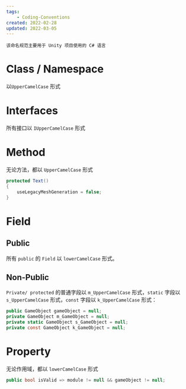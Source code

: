 ```yaml
---
tags:
    - Coding-Conventions
created: 2022-02-28
updated: 2022-03-05
---
```


```ad-note
该命名规范主要用于 Unity 项目使用的 C# 语言
```

# Class / Namespace

以`UpperCamelCase` 形式

# Interfaces

所有接口以 `IUpperCamelCase` 形式

# Method

无论方法，都以 `UpperCamelCase` 形式

```csharp
protected Text()
{
    useLegacyMeshGeneration = false;
}
```

# Field

## Public

所有 `public` 的 `Field` 以 `lowerCamelCase` 形式。

## Non-Public

`Private/ protected` 的普通字段以 `m_UpperCamelCase`  形式，`static` 字段以 `s_UpperCamelCase` 形式，`const` 字段以 `k_UpperCamelCase` 形式：

```csharp
public GameObject gameObject = null;
private GameObject m_GameObject = null;
private static GameObject s_GameObject = null;
private const GameObject k_GameObject = null;
```

# Property

无论作用域，都以 `lowerCamelCase` 形式

```csharp
public bool isValid => module != null && gameObject != null;
```

